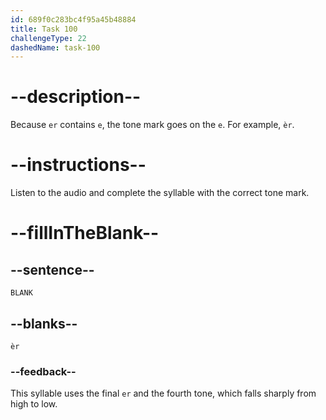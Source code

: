 ```yaml
---
id: 689f0c283bc4f95a45b48884
title: Task 100
challengeType: 22
dashedName: task-100
---
```


<!-- (Audio) A: èr -->

# --description--

Because `er` contains `e`, the tone mark goes on the `e`. For example, `èr`.

# --instructions--

Listen to the audio and complete the syllable with the correct tone mark.

# --fillInTheBlank--

## --sentence--

`BLANK`

## --blanks--

`èr`

### --feedback--

This syllable uses the final `er` and the fourth tone, which falls sharply from high to low.
